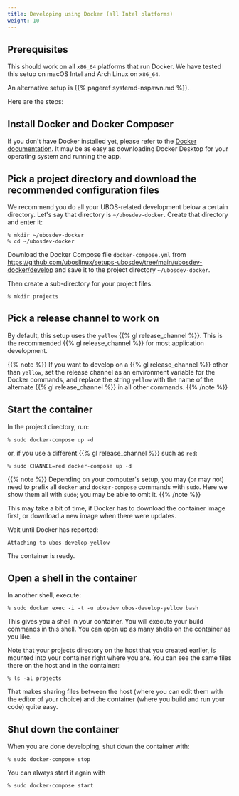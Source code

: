 ```yaml
---
title: Developing using Docker (all Intel platforms)
weight: 10
---
```


## Prerequisites

This should work on all `x86_64` platforms that run Docker. We have tested this
setup on macOS Intel and Arch Linux on `x86_64`.

An alternative setup is {{% pageref systemd-nspawn.md %}}.

Here are the steps:

## Install Docker and Docker Composer

If you don't have Docker installed yet, please refer to the
[Docker documentation](https://www.docker.com/get-started). It may be
as easy as downloading Docker Desktop for your operating system and running
the app.

## Pick a project directory and download the recommended configuration files

We recommend you do all your UBOS-related development below a certain directory.
Let's say that directory is ``~/ubosdev-docker``. Create that directory and enter
it:

```
% mkdir ~/ubosdev-docker
% cd ~/ubosdev-docker
```

Download the Docker Compose file ``docker-compose.yml`` from
https://github.com/uboslinux/setups-ubosdev/tree/main/ubosdev-docker/develop and save it to the
project directory ``~/ubosdev-docker``.

Then create a sub-directory for your project files:

```
% mkdir projects
```

## Pick a release channel to work on

By default, this setup uses the `yellow` {{% gl release_channel %}}.
This is the recommended {{% gl release_channel %}} for most application development.

{{% note %}}
If you want to develop on a {{% gl release_channel %}} other than `yellow`,
set the release channel as an environment variable for the Docker commands,
and replace the string `yellow` with the name of the alternate {{% gl release_channel %}}
in all other commands.
{{% /note %}}

## Start the container

In the project directory, run:

```
% sudo docker-compose up -d
```
or, if you use a different {{% gl release_channel %}} such as `red`:
```
% sudo CHANNEL=red docker-compose up -d
```

{{% note %}}
Depending on your computer's setup, you may (or may not) need to prefix
all ``docker`` and ``docker-compose`` commands with ``sudo``. Here we
show them all with ``sudo``; you may be able to omit it.
{{% /note %}}

This may take a bit of time, if Docker has to download the container image
first, or download a new image when there were updates.

Wait until Docker has reported:

```
Attaching to ubos-develop-yellow
```

The container is ready.

## Open a shell in the container

In another shell, execute:

```
% sudo docker exec -i -t -u ubosdev ubos-develop-yellow bash
```

This gives you a shell in your container. You will execute your build
commands in this shell. You can open up as many shells on the container
as you like.

Note that your projects directory on the host that you created earlier,
is mounted into your container right where you are. You can see the same
files there on the host and in the container:

```
% ls -al projects
```

That makes sharing files between the host (where you can edit them with
the editor of your choice) and the container (where you build and run your
code) quite easy.

## Shut down the container

When you are done developing, shut down the container with:

```
% sudo docker-compose stop
```
You can always start it again with
```
% sudo docker-compose start
```
